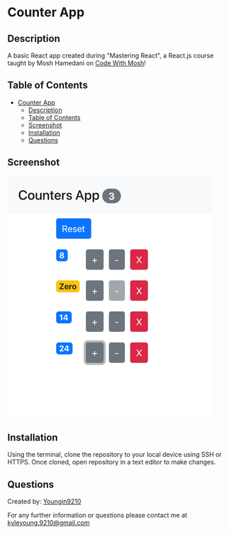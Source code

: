 # Counter App

## Description

A basic React app created during "Mastering React", a React.js course taught by Mosh Hamedani on [Code With Mosh](https://codewithmosh.com/)!

## Table of Contents

- [Counter App](#counter-app)
  - [Description](#description)
  - [Table of Contents](#table-of-contents)
  - [Screenshot](#screenshot)
  - [Installation](#installation)
  - [Questions](#questions)

## Screenshot

![image](assets/screenshot.png)

## Installation

Using the terminal, clone the repository to your local device using SSH or HTTPS. Once cloned, open repository in a text editor to make changes.

## Questions

Created by: [Youngin9210](https://github.com/Youngin9210)

For any further information or questions please contact me at [kyleyoung.9210@gmail.com](mailto:kyleyoung.9210@gmail.com)
